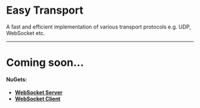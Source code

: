 # Easy Transport
A fast and efficient implementation of various transport protocols e.g. UDP, WebSocket etc.
___

# Coming soon...

#### NuGets:
* [**WebSocket Server**](https://www.nuget.org/packages/Easy.Transport.WebSocket.Server/)
* [**WebSocket Client**](https://www.nuget.org/packages/Easy.Transport.WebSocket.Client/)


